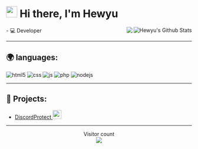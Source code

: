 <h1><img src="https://media1.tenor.com/images/f38bd4f0ae23b4d7d594c388ab4f09ed/tenor.gif?itemid=12359359" width="30"/> Hi there, I'm Hewyu</h1>

<img align="right" alt="Hewyu's Github Stats" src="https://github-readme-stats.vercel.app/api?username=Hewyu&show_icons=true&hide_border=true" />
<img align="right" src="https://github-readme-stats.vercel.app/api/top-langs/?username=Hewyu&layout=compact&card_width=250&hide_border=true"/>
- 💻 Developer

---

## 🌍 languages:
<p>
  <img alt="html5" src="https://img.shields.io/badge/-HTML5-E34F26?style=flat-square&logo=html5&logoColor=white" />
  <img alt="css" src="https://img.shields.io/badge/-CSS-00A6FF?style=flat-square&logo=css3&logoColor=white" />
  <img alt="js" src="https://img.shields.io/badge/-Javascript-FFEE00?style=flat-square&logo=javascript&logoColor=black" />
  <img alt="php" src="https://img.shields.io/badge/-PHP-FFB120?style=flat-square&logo=php&logoColor=white" />
  <img alt="nodejs" src="https://img.shields.io/badge/-NodeJS-43853D?style=flat-square&logo=Node.js&logoColor=white" />
</p>

---

## 🚩 Projects:
- [DiscordProtect <img src="https://cdn.discordapp.com/icons/767766535342522398/1fe734cac33ab1128d880ea887892cca.webp" width="24"/>](discord.gg/yourname)

---

<p align="center"> 
  Visitor count<br>
  <img src="https://profile-counter.glitch.me/Hewyu/count.svg" />
</p>
